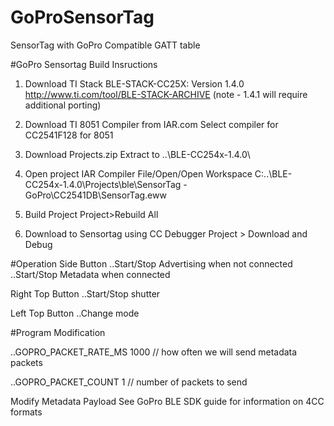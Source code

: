 # GoProSensorTag
SensorTag with GoPro Compatible GATT table


#GoPro Sensortag Build Insructions

1. Download TI Stack
BLE-STACK-CC25X: Version 1.4.0
http://www.ti.com/tool/BLE-STACK-ARCHIVE
(note - 1.4.1 will require additional porting)

2. Download TI 8051 Compiler from IAR.com
Select compiler for CC2541F128 for 8051

3. Download Projects.zip
Extract to ..\BLE-CC254x-1.4.0\

4. Open project
IAR Compiler
File/Open/Open Workspace
C:\..\BLE-CC254x-1.4.0\Projects\ble\SensorTag - GoPro\CC2541DB\SensorTag.eww

5. Build Project
Project>Rebuild All

6. Download to Sensortag  using CC Debugger
Project > Download and Debug

#Operation
Side Button
..Start/Stop Advertising when not connected
..Start/Stop Metadata when connected

Right Top Button
..Start/Stop shutter

Left Top Button
..Change mode

#Program Modification

..GOPRO_PACKET_RATE_MS  1000     // how often we will send metadata packets

..GOPRO_PACKET_COUNT       1     // number of packets to send

Modify Metadata Payload
See GoPro BLE SDK guide for information on 4CC formats


